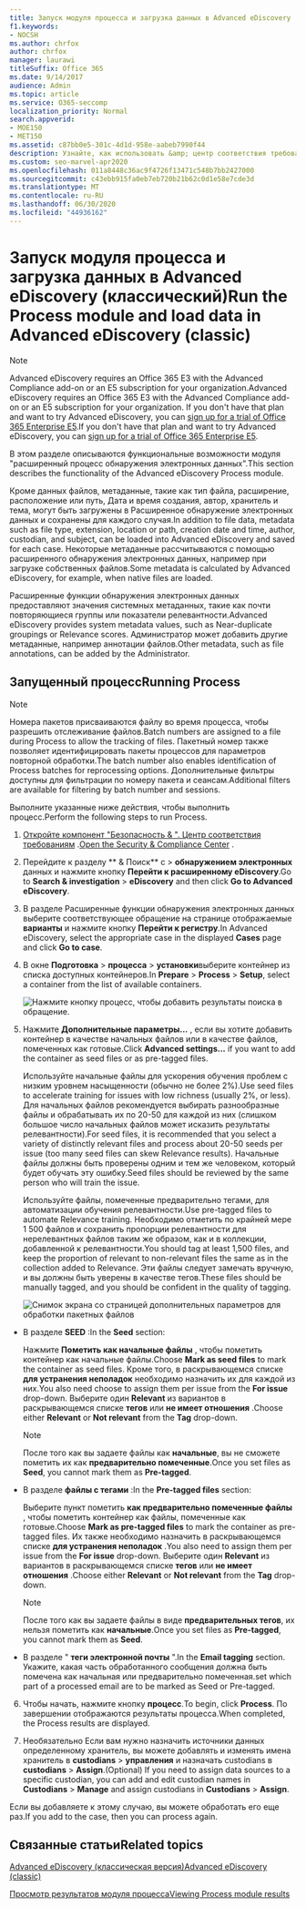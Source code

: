 ```yaml
---
title: Запуск модуля процесса и загрузка данных в Advanced eDiscovery
f1.keywords:
- NOCSH
ms.author: chrfox
author: chrfox
manager: laurawi
titleSuffix: Office 365
ms.date: 9/14/2017
audience: Admin
ms.topic: article
ms.service: O365-seccomp
localization_priority: Normal
search.appverid:
- MOE150
- MET150
ms.assetid: c87bb0e5-301c-4d1d-958e-aabeb7990f44
description: Узнайте, как использовать &amp; центр соответствия требованиям безопасности для доступа к расширенному eDiscovery и запуска модуля Process для обращения.
ms.custom: seo-marvel-apr2020
ms.openlocfilehash: 011a8448c36ac9f4726f13471c548b7bb2427000
ms.sourcegitcommit: c43ebb915fa0eb7eb720b21b62c0d1e58e7cde3d
ms.translationtype: MT
ms.contentlocale: ru-RU
ms.lasthandoff: 06/30/2020
ms.locfileid: "44936162"
---
```

# <a name="run-the-process-module-and-load-data-in-advanced-ediscovery-classic"></a><span data-ttu-id="97e6c-103">Запуск модуля процесса и загрузка данных в Advanced eDiscovery (классический)</span><span class="sxs-lookup"><span data-stu-id="97e6c-103">Run the Process module and load data in Advanced eDiscovery (classic)</span></span>

> [!NOTE]
> <span data-ttu-id="97e6c-104">Advanced eDiscovery requires an Office 365 E3 with the Advanced Compliance add-on or an E5 subscription for your organization.</span><span class="sxs-lookup"><span data-stu-id="97e6c-104">Advanced eDiscovery requires an Office 365 E3 with the Advanced Compliance add-on or an E5 subscription for your organization.</span></span> <span data-ttu-id="97e6c-105">If you don't have that plan and want to try Advanced eDiscovery, you can [sign up for a trial of Office 365 Enterprise E5](https://go.microsoft.com/fwlink/p/?LinkID=698279).</span><span class="sxs-lookup"><span data-stu-id="97e6c-105">If you don't have that plan and want to try Advanced eDiscovery, you can [sign up for a trial of Office 365 Enterprise E5](https://go.microsoft.com/fwlink/p/?LinkID=698279).</span></span> 
  
<span data-ttu-id="97e6c-106">В этом разделе описываются функциональные возможности модуля "расширенный процесс обнаружения электронных данных".</span><span class="sxs-lookup"><span data-stu-id="97e6c-106">This section describes the functionality of the Advanced eDiscovery Process module.</span></span> 
  
<span data-ttu-id="97e6c-107">Кроме данных файлов, метаданные, такие как тип файла, расширение, расположение или путь, Дата и время создания, автор, хранитель и тема, могут быть загружены в Расширенное обнаружение электронных данных и сохранены для каждого случая.</span><span class="sxs-lookup"><span data-stu-id="97e6c-107">In addition to file data, metadata such as file type, extension, location or path, creation date and time, author, custodian, and subject, can be loaded into Advanced eDiscovery and saved for each case.</span></span> <span data-ttu-id="97e6c-108">Некоторые метаданные рассчитываются с помощью расширенного обнаружения электронных данных, например при загрузке собственных файлов.</span><span class="sxs-lookup"><span data-stu-id="97e6c-108">Some metadata is calculated by Advanced eDiscovery, for example, when native files are loaded.</span></span> 
  
<span data-ttu-id="97e6c-109">Расширенные функции обнаружения электронных данных предоставляют значения системных метаданных, такие как почти повторяющиеся группы или показатели релевантности.</span><span class="sxs-lookup"><span data-stu-id="97e6c-109">Advanced eDiscovery provides system metadata values, such as Near-duplicate groupings or Relevance scores.</span></span> <span data-ttu-id="97e6c-110">Администратор может добавить другие метаданные, например аннотации файлов.</span><span class="sxs-lookup"><span data-stu-id="97e6c-110">Other metadata, such as file annotations, can be added by the Administrator.</span></span> 
  
## <a name="running-process"></a><span data-ttu-id="97e6c-111">Запущенный процесс</span><span class="sxs-lookup"><span data-stu-id="97e6c-111">Running Process</span></span>

> [!NOTE]
> <span data-ttu-id="97e6c-112">Номера пакетов присваиваются файлу во время процесса, чтобы разрешить отслеживание файлов.</span><span class="sxs-lookup"><span data-stu-id="97e6c-112">Batch numbers are assigned to a file during Process to allow the tracking of files.</span></span> <span data-ttu-id="97e6c-113">Пакетный номер также позволяет идентифицировать пакеты процессов для параметров повторной обработки.</span><span class="sxs-lookup"><span data-stu-id="97e6c-113">The batch number also enables identification of Process batches for reprocessing options.</span></span> <span data-ttu-id="97e6c-114">Дополнительные фильтры доступны для фильтрации по номеру пакета и сеансам.</span><span class="sxs-lookup"><span data-stu-id="97e6c-114">Additional filters are available for filtering by batch number and sessions.</span></span> 
  
<span data-ttu-id="97e6c-115">Выполните указанные ниже действия, чтобы выполнить процесс.</span><span class="sxs-lookup"><span data-stu-id="97e6c-115">Perform the following steps to run Process.</span></span>
  
1. <span data-ttu-id="97e6c-116">[Откройте компонент "Безопасность &amp; ". Центр соответствия требованиям](go-to-the-securitycompliance-center.md) .</span><span class="sxs-lookup"><span data-stu-id="97e6c-116">[Open the Security &amp; Compliance Center](go-to-the-securitycompliance-center.md) .</span></span> 
    
2. <span data-ttu-id="97e6c-117">Перейдите к разделу \*\* &amp; Поиск\*\* с \> **обнаружением электронных** данных и нажмите кнопку **Перейти к расширенному eDiscovery**.</span><span class="sxs-lookup"><span data-stu-id="97e6c-117">Go to **Search &amp; investigation** \> **eDiscovery** and then click **Go to Advanced eDiscovery**.</span></span>
    
3. <span data-ttu-id="97e6c-118">В разделе Расширенные функции обнаружения электронных данных выберите соответствующее обращение на странице отображаемые **варианты** и нажмите кнопку **Перейти к регистру**.</span><span class="sxs-lookup"><span data-stu-id="97e6c-118">In Advanced eDiscovery, select the appropriate case in the displayed **Cases** page and click **Go to case**.</span></span>
    
4. <span data-ttu-id="97e6c-119">В окне **Подготовка** \> **процесса** \> **установки**выберите контейнер из списка доступных контейнеров.</span><span class="sxs-lookup"><span data-stu-id="97e6c-119">In **Prepare** \> **Process** \> **Setup**, select a container from the list of available containers.</span></span>
    
    ![Нажмите кнопку процесс, чтобы добавить результаты поиска в обращение.](../media/50bdc55c-d378-4881-b302-31ef785fa359.png)
  
5. <span data-ttu-id="97e6c-121">Нажмите **Дополнительные параметры...** , если вы хотите добавить контейнер в качестве начальных файлов или в качестве файлов, помеченных как готовые.</span><span class="sxs-lookup"><span data-stu-id="97e6c-121">Click **Advanced settings...** if you want to add the container as seed files or as pre-tagged files.</span></span> 
    
    <span data-ttu-id="97e6c-122">Используйте начальные файлы для ускорения обучения проблем с низким уровнем насыщенности (обычно не более 2%).</span><span class="sxs-lookup"><span data-stu-id="97e6c-122">Use seed files to accelerate training for issues with low richness (usually 2%, or less).</span></span> <span data-ttu-id="97e6c-123">Для начальных файлов рекомендуется выбирать разнообразные файлы и обрабатывать их по 20-50 для каждой из них (слишком большое число начальных файлов может исказить результаты релевантности).</span><span class="sxs-lookup"><span data-stu-id="97e6c-123">For seed files, it is recommended that you select a variety of distinctly relevant files and process about 20-50 seeds per issue (too many seed files can skew Relevance results).</span></span> <span data-ttu-id="97e6c-124">Начальные файлы должны быть проверены одним и тем же человеком, который будет обучать эту ошибку.</span><span class="sxs-lookup"><span data-stu-id="97e6c-124">Seed files should be reviewed by the same person who will train the issue.</span></span>
    
    <span data-ttu-id="97e6c-125">Используйте файлы, помеченные предварительно тегами, для автоматизации обучения релевантности.</span><span class="sxs-lookup"><span data-stu-id="97e6c-125">Use pre-tagged files to automate Relevance training.</span></span> <span data-ttu-id="97e6c-126">Необходимо отметить по крайней мере 1 500 файлов и сохранить пропорции релевантности для нерелевантных файлов таким же образом, как и в коллекции, добавленной к релевантности.</span><span class="sxs-lookup"><span data-stu-id="97e6c-126">You should tag at least 1,500 files, and keep the proportion of relevant to non-relevant files the same as in the collection added to Relevance.</span></span> <span data-ttu-id="97e6c-127">Эти файлы следует замечать вручную, и вы должны быть уверены в качестве тегов.</span><span class="sxs-lookup"><span data-stu-id="97e6c-127">These files should be manually tagged, and you should be confident in the quality of tagging.</span></span>
    
    ![Снимок экрана со страницей дополнительных параметров для обработки пакетных файлов](../media/3c25cb78-4484-41e5-bd34-3753c7ab6cf2.jpg)
  
  - <span data-ttu-id="97e6c-129">В разделе **SEED** :</span><span class="sxs-lookup"><span data-stu-id="97e6c-129">In the **Seed** section:</span></span> 
    
    <span data-ttu-id="97e6c-130">Нажмите **Пометить как начальные файлы** , чтобы пометить контейнер как начальные файлы.</span><span class="sxs-lookup"><span data-stu-id="97e6c-130">Choose **Mark as seed files** to mark the container as seed files.</span></span> <span data-ttu-id="97e6c-131">Кроме того, в раскрывающемся списке **для устранения неполадок** необходимо назначить их для каждой из них.</span><span class="sxs-lookup"><span data-stu-id="97e6c-131">You also need choose to assign them per issue from the **For issue** drop-down.</span></span> <span data-ttu-id="97e6c-132">Выберите один **Relevant** из вариантов в раскрывающемся списке **тегов** или **не имеет отношения** .</span><span class="sxs-lookup"><span data-stu-id="97e6c-132">Choose either **Relevant** or **Not relevant** from the **Tag** drop-down.</span></span> 
    
    > [!NOTE]
    > <span data-ttu-id="97e6c-133">После того как вы задаете файлы как **начальные**, вы не сможете пометить их как **предварительно помеченные**.</span><span class="sxs-lookup"><span data-stu-id="97e6c-133">Once you set files as **Seed**, you cannot mark them as **Pre-tagged**.</span></span> 
  
  - <span data-ttu-id="97e6c-134">В разделе **файлы с тегами** :</span><span class="sxs-lookup"><span data-stu-id="97e6c-134">In the **Pre-tagged files** section:</span></span> 
    
    <span data-ttu-id="97e6c-135">Выберите пункт пометить **как предварительно помеченные файлы** , чтобы пометить контейнер как файлы, помеченные как готовые.</span><span class="sxs-lookup"><span data-stu-id="97e6c-135">Choose **Mark as pre-tagged files** to mark the container as pre-tagged files.</span></span> <span data-ttu-id="97e6c-136">Их также необходимо назначить в раскрывающемся списке **для устранения неполадок** .</span><span class="sxs-lookup"><span data-stu-id="97e6c-136">You also need to assign them per issue from the **For issue** drop-down.</span></span> <span data-ttu-id="97e6c-137">Выберите один **Relevant** из вариантов в раскрывающемся списке **тегов** или **не имеет отношения** .</span><span class="sxs-lookup"><span data-stu-id="97e6c-137">Choose either **Relevant** or **Not relevant** from the **Tag** drop-down.</span></span> 
    
    > [!NOTE]
    > <span data-ttu-id="97e6c-138">После того как вы задаете файлы в виде **предварительных тегов**, их нельзя пометить как **начальные**.</span><span class="sxs-lookup"><span data-stu-id="97e6c-138">Once you set files as **Pre-tagged**, you cannot mark them as **Seed**.</span></span> 
  
  - <span data-ttu-id="97e6c-139">В разделе " **теги электронной почты** ".</span><span class="sxs-lookup"><span data-stu-id="97e6c-139">In the **Email tagging** section.</span></span> <span data-ttu-id="97e6c-140">Укажите, какая часть обработанного сообщения должна быть помечена как начальная или предварительно помеченная.</span><span class="sxs-lookup"><span data-stu-id="97e6c-140">set which part of a processed email are to be marked as Seed or Pre-tagged.</span></span> 
    
6. <span data-ttu-id="97e6c-141">Чтобы начать, нажмите кнопку **процесс**.</span><span class="sxs-lookup"><span data-stu-id="97e6c-141">To begin, click **Process**.</span></span> <span data-ttu-id="97e6c-142">По завершении отображаются результаты процесса.</span><span class="sxs-lookup"><span data-stu-id="97e6c-142">When completed, the Process results are displayed.</span></span>
    
7. <span data-ttu-id="97e6c-143">Необязательно Если вам нужно назначить источники данных определенному хранитель, вы можете добавлять и изменять имена хранитель в **custodians** \> **управления** и назначать custodians в **custodians** \> **Assign**.</span><span class="sxs-lookup"><span data-stu-id="97e6c-143">(Optional) If you need to assign data sources to a specific custodian, you can add and edit custodian names in **Custodians** \> **Manage** and assign custodians in **Custodians** \> **Assign**.</span></span> 
    
<span data-ttu-id="97e6c-144">Если вы добавляете к этому случаю, вы можете обработать его еще раз.</span><span class="sxs-lookup"><span data-stu-id="97e6c-144">If you add to the case, then you can process again.</span></span>
  
## <a name="related-topics"></a><span data-ttu-id="97e6c-145">Связанные статьи</span><span class="sxs-lookup"><span data-stu-id="97e6c-145">Related topics</span></span>

[<span data-ttu-id="97e6c-146">Advanced eDiscovery (классическая версия)</span><span class="sxs-lookup"><span data-stu-id="97e6c-146">Advanced eDiscovery (classic)</span></span>](office-365-advanced-ediscovery.md)
  
[<span data-ttu-id="97e6c-147">Просмотр результатов модуля процесса</span><span class="sxs-lookup"><span data-stu-id="97e6c-147">Viewing Process module results</span></span>](view-process-module-results-in-advanced-ediscovery.md)

